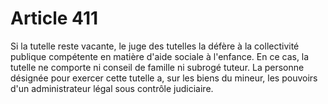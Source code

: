 # Article 411

Si la tutelle reste vacante, le juge des tutelles la défère à la collectivité publique compétente en matière d'aide sociale à l'enfance.   En ce cas, la tutelle ne comporte ni conseil de famille ni subrogé tuteur.   La personne désignée pour exercer cette tutelle a, sur les biens du mineur, les pouvoirs d'un administrateur légal sous contrôle judiciaire.